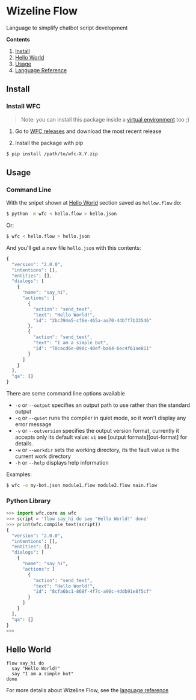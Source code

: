 # Wizeline Flow
Language to simplify chatbot script development

**Contents**

1. [Install](#install)
1. [Hello World](#hello-world)
1. [Usage](#usage)
1. [Language Reference][lang-ref]

## Install

### Install WFC
> Note: you can install this package inside a [virtual environment][venv] too ;)

1. Go to [WFC releases](https://github.com/wizeline/wfc/releases) and download
   the most recent release

2. Install the package with pip

```sh
$ pip install /path/to/wfc-X.Y.zip
```

## Usage

### Command Line

With the snipet shown at [Hello World](#hello-world) section saved as `hellow.flow` do:

```sh
$ python -m wfc < hello.flow > hello.json
```

Or:

```sh
$ wfc < hello.flow > hello.json
```

And you'll get a new file `hello.json` with this contents:

```javascript
{
  "version": "2.0.0",
  "intentions": [],
  "entities": [],
  "dialogs": [
    {
      "name": "say_hi",
      "actions": [
        {
          "action": "send_text",
          "text": "Hello World!",
          "id": "2bc394e5-cf6e-465a-aa70-44bff7b33546"
        },
        {
          "action": "send_text",
          "text": "I am a simple bot",
          "id": "70cacd6e-090c-40ef-ba64-6ec4f61ae811"
        }
      ]
    }
  ],
  "qa": []
}
```

There are some command line options available

- `-o` or `--output` specifies an output path to use rather than the standard
	output
- `-q` or `--quiet` runs the compiler in quiet mode, so it won't display any
	error message
- `-v` or `--outversion` specifies the output version format, currently it
	accepts only its default value: `v1` see [output formats][out-format] for
	details.
- `-w` or `--workdir` sets the working directory, its the fault value is the
	current work directory
- `-h` or `--help` displays help information

Examples:
```sh
$ wfc -o my-bot.json module1.flow module2.flow main.flow
```

### Python Library

```python
>>> import wfc.core as wfc
>>> script = 'flow say_hi do say "Hello World!" done'
>>> print(wfc.compile_text(script))
{
  "version": "2.0.0",
  "intentions": [],
  "entities": [],
  "dialogs": [
    {
      "name": "say_hi",
      "actions": [
        {
          "action": "send_text",
          "text": "Hello World!",
          "id": "8cfa6bc1-868f-4f7c-a90c-4ddb91e8f5cf"
        }
      ]
    }
  ],
  "qa": []
}
>>>
```

## Hello World

```
flow say_hi do
  say "Hello World!"
  say "I am a simple bot"
done
```

For more details about Wizeline Flow, see the [language reference][lang-ref]

[wfc-zip]: docs/img/wfc-zip-package.png
[lang-ref]: docs/language.md
[venv]: https://github.com/wizeline/bots-platform-docs/blob/master/tools/venv.md
